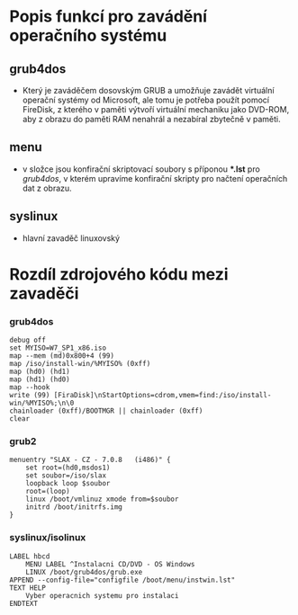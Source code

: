 # Popis funkcí pro zavádění operačního systému

## grub4dos

- Který je zaváděčem dosovským GRUB a umožňuje zavádět virtuální operační systémy od Microsoft, ale tomu je potřeba použít pomocí FireDisk, z kterého v paměti výtvoří virtuální mechaniku jako DVD-ROM, aby z obrazu do paměti RAM nenahrál a nezabíral zbytečně v paměti.

## menu
- v složce jsou konfirační skriptovací soubory s příponou **\*.lst** pro *grub4dos*, v kterém upravíme konfirační skripty pro načtení operačních dat z obrazu.

## syslinux
- hlavní zavaděč linuxovský

# Rozdíl zdrojového kódu mezi zavaděči

### grub4dos
```
debug off
set MYISO=W7_SP1_x86.iso
map --mem (md)0x800+4 (99)
map /iso/install-win/%MYISO% (0xff)
map (hd0) (hd1)
map (hd1) (hd0)
map --hook
write (99) [FiraDisk]\nStartOptions=cdrom,vmem=find:/iso/install-win/%MYISO%;\n\0
chainloader (0xff)/BOOTMGR || chainloader (0xff)
clear
```

### grub2
```
menuentry "SLAX - CZ - 7.0.8   (i486)" {
	set root=(hd0,msdos1)
	set soubor=/iso/slax
	loopback loop $soubor
	root=(loop)
	linux /boot/vmlinuz xmode from=$soubor
	initrd /boot/initrfs.img 
}
```

### syslinux/isolinux
```
LABEL hbcd
	MENU LABEL ^Instalacni CD/DVD - OS Windows
	LINUX /boot/grub4dos/grub.exe
APPEND --config-file="configfile /boot/menu/instwin.lst"
TEXT HELP
	Vyber operacnich systemu pro instalaci
ENDTEXT
```
